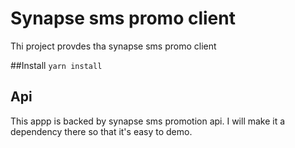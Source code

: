 # Synapse sms promo client

Thi project  provdes tha synapse sms promo client

##Install
`yarn install`

## Api 
This appp is backed by synapse sms promotion api. I will make it a dependency there so that it's easy to demo.